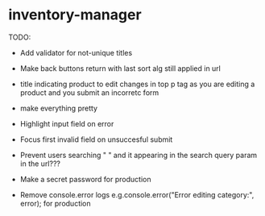# inventory-manager

TODO:

- Add validator for not-unique titles

- Make back buttons return with last sort alg still applied in url

- title indicating product to edit changes in top p tag as you are editing a product and you submit an incorretc form

- make everything pretty
- Highlight input field on error
- Focus first invalid field on unsuccesful submit

- Prevent users searching " " and it appearing in the search query param in the url???

- Make a secret password for production
- Remove console.error logs e.g.console.error("Error editing category:", error); for production
